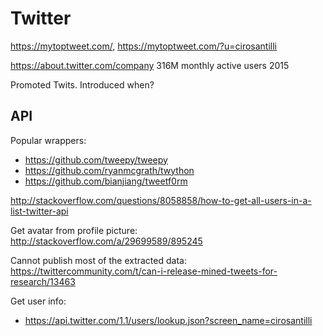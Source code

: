# Twitter

<https://mytoptweet.com/>, <https://mytoptweet.com/?u=cirosantilli>

<https://about.twitter.com/company> 316M monthly active users 2015

Promoted Twits. Introduced when?

## API

Popular wrappers:

- <https://github.com/tweepy/tweepy>
- <https://github.com/ryanmcgrath/twython>
- <https://github.com/bianjiang/tweetf0rm>

<http://stackoverflow.com/questions/8058858/how-to-get-all-users-in-a-list-twitter-api>

Get avatar from profile picture: <http://stackoverflow.com/a/29699589/895245>

Cannot publish most of the extracted data: <https://twittercommunity.com/t/can-i-release-mined-tweets-for-research/13463>

Get user info:

- <https://api.twitter.com/1.1/users/lookup.json?screen_name=cirosantilli>
